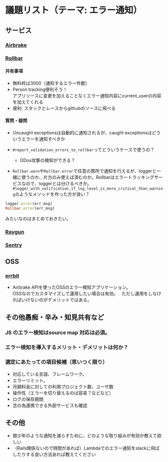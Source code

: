 # 議題リスト（テーマ: エラー通知）
## サービス

### [Airbrake](https://airbrake.io)

### [Rollbar](https://rollbar.com)


#### 共有事項

- 無料枠は3000（通知するエラー件数）
- Person tracking便利そう！  
アプリソースに変更を加えることなくエラー通知内容にcurrent_userの内容を加えてくれる
- 便利: スタックとレースからgithubのソースに飛べる

#### 質問・疑問

- Uncaught exceptionsは自動的に通知されるが、caught exceptionsはどういうエラーを通知すべきか
- `#report_validation_errors_to_rollbar`ってどういうケースで使うの？
  - DDos攻撃の検知ができる？

- `Rollbar.warn`や`Rollbar.error`で任意の箇所で通知を行えるが、loggerと一緒に使うのか、片方のみ使えば済むのか。Rollbarはエラートラッキングサービスなので、loggerとは分けるべきか。`#logger_with_notification_if_log_level_is_more_critical_than_warning`のようなメソッドを作った方が良い？
```ruby
logger.error(err_msg)
Rollbar.error(err_msg)
```
みたいなのはまとめておきたい。


### [Raygun](https://raygun.com)

### [Sentry](https://sentry.io/welcome/)

## OSS

### [errbit](https://errbit.com)
* Airbrake APIを使ったOSSのエラー検知アプリケーション。  
OSSなのでカスタマイズして運用したい場合は有効。  
ただし運用をしなければいけないのがデメリットではある。

## その他愚痴・辛み・知見共有など
### JS のエラー検知はsource map 対応は必須。
### エラー検知を導入するメリット・デメリットは何か？
### 選定にあたっての項目候補（思いつく限り）
* 対応している言語、フレームワーク。
* エラーリミット。
* 月額料金に対しての利用プロジェクト数、ユーザ数
* 操作性（エラーを切り替えるのは容易？などなど）
* ログの保存期間
* 念の為連携できる外部サービスも確認

## その他

+ 狼少年のような通知を減らすために、どのような取り組みが有効か教えて欲しい
+ （Rails関係ないので時間があれば）Lambdaでのエラー通知をslackに飛ばしたりする良い方法あれば教えてください